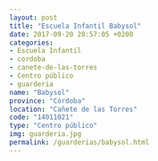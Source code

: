 ```yaml
---
layout: post
title: "Escuela Infantil Babysol"
date: 2017-09-20 20:57:05 +0200
categories:
- Escuela Infantil
- cordoba
- canete-de-las-torres
- Centro público
- guarderia
name: "Babysol"
province: "Córdoba"
location: "Cañete de las Torres"
code: "14011021"
type: "Centro público"
img: guarderia.jpg
permalink: /guarderias/babysol.html
---
```

